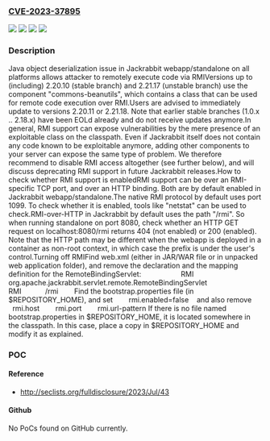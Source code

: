 ### [CVE-2023-37895](https://cve.mitre.org/cgi-bin/cvename.cgi?name=CVE-2023-37895)
![](https://img.shields.io/static/v1?label=Product&message=Apache%20Jackrabbit%20Standalone%20(jackrabbit-standalone%20and%20jackrabbit-standalone-components)&color=blue)
![](https://img.shields.io/static/v1?label=Product&message=Apache%20Jackrabbit%20Webapp%20(jackrabbit-webapp)&color=blue)
![](https://img.shields.io/static/v1?label=Version&message=2.21.0%3C%202.21.18%20&color=brighgreen)
![](https://img.shields.io/static/v1?label=Vulnerability&message=CWE-502%20Deserialization%20of%20Untrusted%20Data&color=brighgreen)

### Description

Java object deserialization issue in Jackrabbit webapp/standalone on all platforms allows attacker to remotely execute code via RMIVersions up to (including) 2.20.10 (stable branch) and 2.21.17 (unstable branch) use the component "commons-beanutils", which contains a class that can be used for remote code execution over RMI.Users are advised to immediately update to versions 2.20.11 or 2.21.18. Note that earlier stable branches (1.0.x .. 2.18.x) have been EOLd already and do not receive updates anymore.In general, RMI support can expose vulnerabilities by the mere presence of an exploitable class on the classpath. Even if Jackrabbit itself does not contain any code known to be exploitable anymore, adding other components to your server can expose the same type of problem. We therefore recommend to disable RMI access altogether (see further below), and will discuss deprecating RMI support in future Jackrabbit releases.How to check whether RMI support is enabledRMI support can be over an RMI-specific TCP port, and over an HTTP binding. Both are by default enabled in Jackrabbit webapp/standalone.The native RMI protocol by default uses port 1099. To check whether it is enabled, tools like "netstat" can be used to check.RMI-over-HTTP in Jackrabbit by default uses the path "/rmi". So when running standalone on port 8080, check whether an HTTP GET request on localhost:8080/rmi returns 404 (not enabled) or 200 (enabled). Note that the HTTP path may be different when the webapp is deployed in a container as non-root context, in which case the prefix is under the user's control.Turning off RMIFind web.xml (either in JAR/WAR file or in unpacked web application folder), and remove the declaration and the mapping definition for the RemoteBindingServlet:        <servlet>            <servlet-name>RMI</servlet-name>            <servlet-class>org.apache.jackrabbit.servlet.remote.RemoteBindingServlet</servlet-class>        </servlet>        <servlet-mapping>            <servlet-name>RMI</servlet-name>            <url-pattern>/rmi</url-pattern>        </servlet-mapping>Find the bootstrap.properties file (in $REPOSITORY_HOME), and set         rmi.enabled=false    and also remove         rmi.host         rmi.port         rmi.url-pattern If there is no file named bootstrap.properties in $REPOSITORY_HOME, it is located somewhere in the classpath. In this case, place a copy in $REPOSITORY_HOME and modify it as explained. 

### POC

#### Reference
- http://seclists.org/fulldisclosure/2023/Jul/43

#### Github
No PoCs found on GitHub currently.

